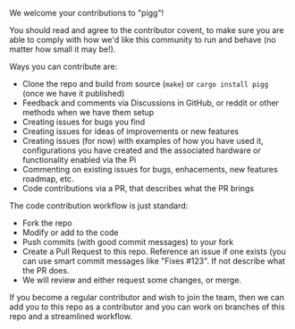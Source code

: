 We welcome your contributions to "pigg"!

You should read and agree to the contributor covent, to make sure you are able to comply with how we'd like this community to run and behave (no matter how small it may be!).

Ways you can contribute are:
* Clone the repo and build from source (`make`) or `cargo install pigg` (once we have it published)
* Feedback and comments via Discussions in GitHub, or reddit or other methods when we have them setup
* Creating issues for bugs you find
* Creating issues for ideas of improvements or new features
* Creating issues (for now) with examples of how you have used it, configurations you have created and the associated hardware or functionality enabled via the Pi
* Commenting on existing issues for bugs, enhacements, new features roadmap, etc.
* Code contributions via a PR, that describes what the PR brings

The code contribution workflow is just standard:
* Fork the repo
* Modify or add to the code
* Push commits (with good commit messages) to your fork
* Create a Pull Request to this repo. Reference an issue if one exists (you can use smart commit messages like "Fixes #123". If not describe what the PR does.
* We will review and either request some changes, or merge.

If you become a regular contributor and wish to join the team, then we can add you to this repo as a contributor and you can work on branches of this repo and a streamlined workflow.
